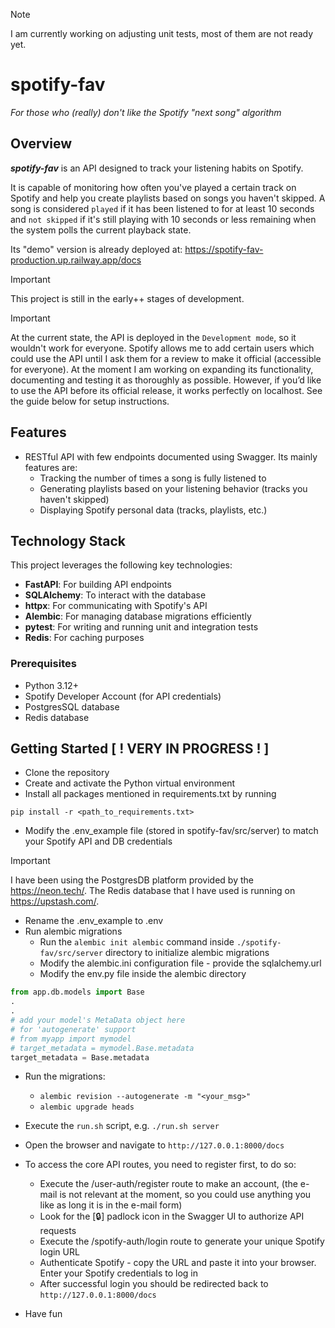 > [!NOTE]
>
> I am currently working on adjusting unit tests, most of them are not ready yet.

# spotify-fav

_For those who (really) don't like the Spotify "next song" algorithm_

## Overview

**_spotify-fav_** is an API designed to track your listening habits on Spotify.

It is capable of monitoring how often you've played a certain track on Spotify and help you create playlists based on songs you haven't skipped. A song is considered `played` if it has been listened to for at least 10 seconds and `not skipped` if it's still playing with 10 seconds or less remaining when the system polls the current playback state.

Its "demo" version is already deployed at:
https://spotify-fav-production.up.railway.app/docs

> [!IMPORTANT]
>
> This project is still in the early++ stages of development.

> [!IMPORTANT]
>
> At the current state, the API is deployed in the `Development mode`, so it wouldn't work for everyone.
Spotify allows me to add certain users which could use the API until I ask them for a review to make it official (accessible for everyone).
At the moment I am working on expanding its functionality, documenting and testing it as thoroughly as possible.
However, if you’d like to use the API before its official release, it works perfectly on localhost. See the guide below for setup instructions.

## Features

- RESTful API with few endpoints documented using Swagger. Its mainly features are:
  - Tracking the number of times a song is fully listened to
  - Generating playlists based on your listening behavior (tracks you haven't skipped)
  - Displaying Spotify personal data (tracks, playlists, etc.)

## Technology Stack

This project leverages the following key technologies:

- **FastAPI**: For building API endpoints
- **SQLAlchemy**: To interact with the database
- **httpx**: For communicating with Spotify's API
- **Alembic**: For managing database migrations efficiently
- **pytest**: For writing and running unit and integration tests
- **Redis**: For caching purposes

### Prerequisites

- Python 3.12+
- Spotify Developer Account (for API credentials)
- PostgresSQL database
- Redis database

## Getting Started [ ! VERY IN PROGRESS ! ]

- Clone the repository
- Create and activate the Python virtual environment
- Install all packages mentioned in requirements.txt by running

`pip install -r <path_to_requirements.txt>`

- Modify the .env_example file (stored in spotify-fav/src/server) to match your Spotify API and DB credentials

> [!IMPORTANT]
> 
> I have been using the PostgresDB platform provided by the https://neon.tech/.
> The Redis database that I have used is running on https://upstash.com/.

- Rename the .env_example to .env
- Run alembic migrations
  - Run the `alembic init alembic` command inside `./spotify-fav/src/server` directory to initialize alembic migrations
  - Modify the alembic.ini configuration file - provide the sqlalchemy.url
  - Modify the env.py file inside the alembic directory

```python
from app.db.models import Base
.
.
# add your model's MetaData object here
# for 'autogenerate' support
# from myapp import mymodel
# target_metadata = mymodel.Base.metadata
target_metadata = Base.metadata
```

- Run the migrations:

  - `alembic revision --autogenerate -m "<your_msg>"`
  - `alembic upgrade heads`

- Execute the `run.sh` script, e.g. `./run.sh server`
- Open the browser and navigate to `http://127.0.0.1:8000/docs`
- To access the core API routes, you need to register first, to do so:
  - Execute the /user-auth/register route to make an account, (the e-mail is not relevant at the moment, so you could use anything you like as long it is in the e-mail form)
  - Look for the [🔒] padlock icon in the Swagger UI to authorize API requests
  - Execute the /spotify-auth/login route to generate your unique Spotify login URL
  - Authenticate Spotify - copy the URL and paste it into your browser. Enter your Spotify credentials to log in
  - After successful login you should be redirected back to `http://127.0.0.1:8000/docs`
- Have fun
